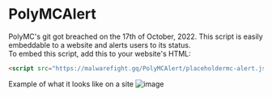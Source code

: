 # PolyMCAlert
PolyMC's git got breached on the 17th of October, 2022. This script is easily embeddable to a website and alerts users to its status.<br>
To embed this script, add this to your website's HTML: 
```html
<script src="https://malwarefight.gq/PolyMCAlert/placeholdermc-alert.js"></script>
```

Example of what it looks like on a site
![image](https://user-images.githubusercontent.com/101084582/196295557-a7fb2951-8403-4587-9398-949801068694.png)
